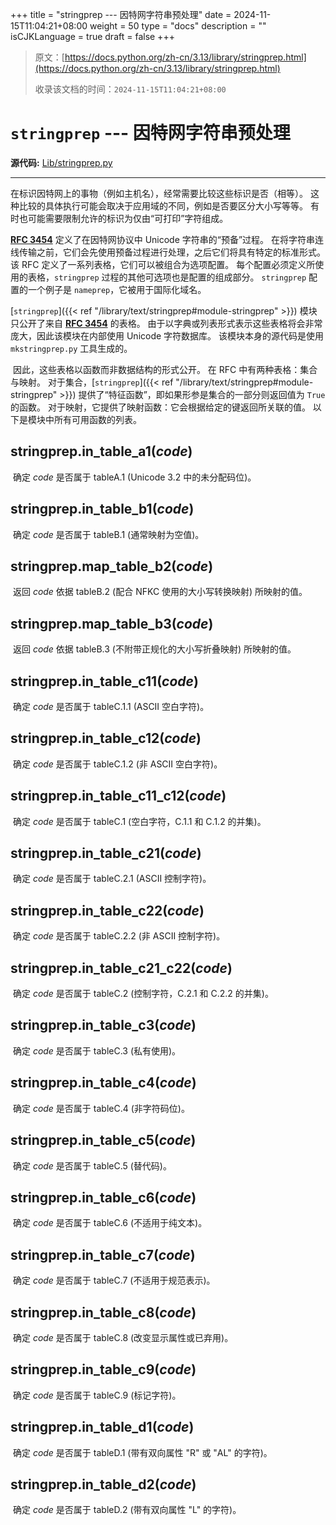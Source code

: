 +++
title = "stringprep --- 因特网字符串预处理"
date = 2024-11-15T11:04:21+08:00
weight = 50
type = "docs"
description = ""
isCJKLanguage = true
draft = false
+++

> 原文：[https://docs.python.org/zh-cn/3.13/library/stringprep.html](https://docs.python.org/zh-cn/3.13/library/stringprep.html)
>
> 收录该文档的时间：`2024-11-15T11:04:21+08:00`

# `stringprep` --- 因特网字符串预处理

**源代码:** [Lib/stringprep.py](https://github.com/python/cpython/tree/3.13/Lib/stringprep.py)

------

​	在标识因特网上的事物（例如主机名），经常需要比较这些标识是否（相等）。 这种比较的具体执行可能会取决于应用域的不同，例如是否要区分大小写等等。 有时也可能需要限制允许的标识为仅由“可打印”字符组成。

[**RFC 3454**](https://datatracker.ietf.org/doc/html/rfc3454.html) 定义了在因特网协议中 Unicode 字符串的“预备”过程。 在将字符串连线传输之前，它们会先使用预备过程进行处理，之后它们将具有特定的标准形式。 该 RFC 定义了一系列表格，它们可以被组合为选项配置。 每个配置必须定义所使用的表格，`stringprep` 过程的其他可选项也是配置的组成部分。 `stringprep` 配置的一个例子是 `nameprep`，它被用于国际化域名。

[`stringprep`]({{< ref "/library/text/stringprep#module-stringprep" >}}) 模块只公开了来自 [**RFC 3454**](https://datatracker.ietf.org/doc/html/rfc3454.html) 的表格。 由于以字典或列表形式表示这些表格将会非常庞大，因此该模块在内部使用 Unicode 字符数据库。 该模块本身的源代码是使用 `mkstringprep.py` 工具生成的。

​	因此，这些表格以函数而非数据结构的形式公开。 在 RFC 中有两种表格：集合与映射。 对于集合，[`stringprep`]({{< ref "/library/text/stringprep#module-stringprep" >}}) 提供了“特征函数”，即如果形参是集合的一部分则返回值为 `True` 的函数。 对于映射，它提供了映射函数：它会根据给定的键返回所关联的值。 以下是模块中所有可用函数的列表。

## stringprep.**in_table_a1**(*code*)

​	确定 *code* 是否属于 tableA.1 (Unicode 3.2 中的未分配码位)。

## stringprep.**in_table_b1**(*code*)

​	确定 *code* 是否属于 tableB.1 (通常映射为空值)。

## stringprep.**map_table_b2**(*code*)

​	返回 *code* 依据 tableB.2 (配合 NFKC 使用的大小写转换映射) 所映射的值。

## stringprep.**map_table_b3**(*code*)

​	返回 *code* 依据 tableB.3 (不附带正规化的大小写折叠映射) 所映射的值。

## stringprep.**in_table_c11**(*code*)

​	确定 *code* 是否属于 tableC.1.1 (ASCII 空白字符)。

## stringprep.**in_table_c12**(*code*)

​	确定 *code* 是否属于 tableC.1.2 (非 ASCII 空白字符)。

## stringprep.**in_table_c11_c12**(*code*)

​	确定 *code* 是否属于 tableC.1 (空白字符，C.1.1 和 C.1.2 的并集)。

## stringprep.**in_table_c21**(*code*)

​	确定 *code* 是否属于 tableC.2.1 (ASCII 控制字符)。

## stringprep.**in_table_c22**(*code*)

​	确定 *code* 是否属于 tableC.2.2 (非 ASCII 控制字符)。

## stringprep.**in_table_c21_c22**(*code*)

​	确定 *code* 是否属于 tableC.2 (控制字符，C.2.1 和 C.2.2 的并集)。

## stringprep.**in_table_c3**(*code*)

​	确定 *code* 是否属于 tableC.3 (私有使用)。

## stringprep.**in_table_c4**(*code*)

​	确定 *code* 是否属于 tableC.4 (非字符码位)。

## stringprep.**in_table_c5**(*code*)

​	确定 *code* 是否属于 tableC.5 (替代码)。

## stringprep.**in_table_c6**(*code*)

​	确定 *code* 是否属于 tableC.6 (不适用于纯文本)。

## stringprep.**in_table_c7**(*code*)

​	确定 *code* 是否属于 tableC.7 (不适用于规范表示)。

## stringprep.**in_table_c8**(*code*)

​	确定 *code* 是否属于 tableC.8 (改变显示属性或已弃用)。

## stringprep.**in_table_c9**(*code*)

​	确定 *code* 是否属于 tableC.9 (标记字符)。

## stringprep.**in_table_d1**(*code*)

​	确定 *code* 是否属于 tableD.1 (带有双向属性 "R" 或 "AL" 的字符)。

## stringprep.**in_table_d2**(*code*)

​	确定 *code* 是否属于 tableD.2 (带有双向属性 "L" 的字符)。
